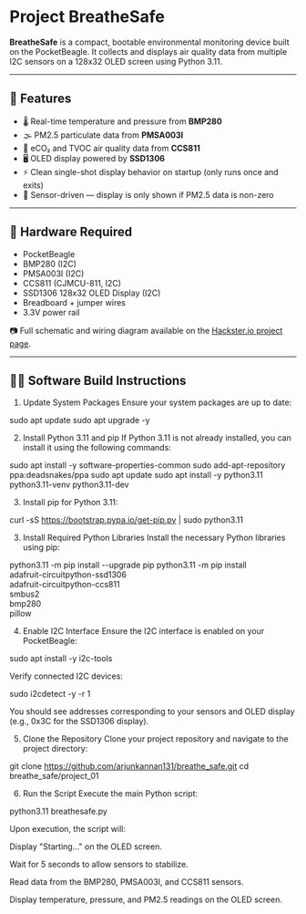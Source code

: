 # Project BreatheSafe

**BreatheSafe** is a compact, bootable environmental monitoring device built on the PocketBeagle. It collects and displays air quality data from multiple I2C sensors on a 128x32 OLED screen using Python 3.11.

---

## 🌟 Features

- 🌡️ Real-time temperature and pressure from **BMP280**
- 🌫️ PM2.5 particulate data from **PMSA003I**
- 🧪 eCO₂ and TVOC air quality data from **CCS811**
- 🖥️ OLED display powered by **SSD1306**
- ⚡ Clean single-shot display behavior on startup (only runs once and exits)
- 🧠 Sensor-driven — display is only shown if PM2.5 data is non-zero

---

## 🧰 Hardware Required

- PocketBeagle
- BMP280 (I2C)
- PMSA003I (I2C)
- CCS811 (CJMCU-811, I2C)
- SSD1306 128x32 OLED Display (I2C)
- Breadboard + jumper wires
- 3.3V power rail

📷 Full schematic and wiring diagram available on the [Hackster.io project page]([https://www.hackster.io/your-link-here](https://www.hackster.io/ak131/breathesafe-pocket-sized-environmental-monitor-d9377a)).

---

## 🧑‍💻 Software Build Instructions

1. Update System Packages
Ensure your system packages are up to date:

sudo apt update
sudo apt upgrade -y

2. Install Python 3.11 and pip
If Python 3.11 is not already installed, you can install it using the following commands:

sudo apt install -y software-properties-common
sudo add-apt-repository ppa:deadsnakes/ppa
sudo apt update
sudo apt install -y python3.11 python3.11-venv python3.11-dev

3. Install pip for Python 3.11:

curl -sS https://bootstrap.pypa.io/get-pip.py | sudo python3.11

3. Install Required Python Libraries
Install the necessary Python libraries using pip:

python3.11 -m pip install --upgrade pip
python3.11 -m pip install \
  adafruit-circuitpython-ssd1306 \
  adafruit-circuitpython-ccs811 \
  smbus2 \
  bmp280 \
  pillow
  
4. Enable I2C Interface
Ensure the I2C interface is enabled on your PocketBeagle:

sudo apt install -y i2c-tools

Verify connected I2C devices:

sudo i2cdetect -y -r 1

You should see addresses corresponding to your sensors and OLED display (e.g., 0x3C for the SSD1306 display).

5. Clone the Repository
Clone your project repository and navigate to the project directory:

git clone https://github.com/arjunkannan131/breathe_safe.git
cd breathe_safe/project_01

6. Run the Script
Execute the main Python script:

python3.11 breathesafe.py

Upon execution, the script will:

Display "Starting..." on the OLED screen.

Wait for 5 seconds to allow sensors to stabilize.

Read data from the BMP280, PMSA003I, and CCS811 sensors.

Display temperature, pressure, and PM2.5 readings on the OLED screen.
